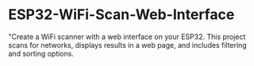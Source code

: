 # ESP32-WiFi-Scan-Web-Interface
"Create a WiFi scanner with a web interface on your ESP32. This project scans for networks, displays results in a web page, and includes filtering and sorting options.

